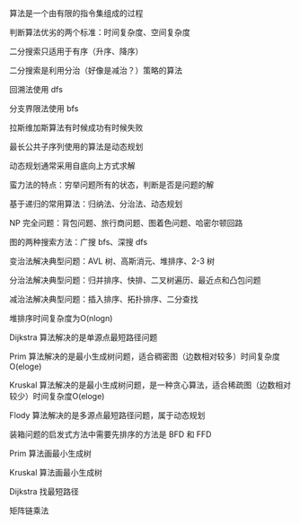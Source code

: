 算法是一个由有限的指令集组成的过程

判断算法优劣的两个标准：时间复杂度、空间复杂度

二分搜索只适用于有序（升序、降序）

二分搜索是利用分治（好像是减治？）策略的算法

回溯法使用 dfs

分支界限法使用 bfs

拉斯维加斯算法有时候成功有时候失败

最长公共子序列使用的算法是动态规划

动态规划通常采用自底向上方式求解

蛮力法的特点：穷举问题所有的状态，判断是否是问题的解

基于递归的常用算法：归纳法、分治法、动态规划

NP 完全问题：背包问题、旅行商问题、图着色问题、哈密尔顿回路

图的两种搜索方法：广搜 bfs、深搜 dfs

变治法解决典型问题：AVL 树、高斯消元、堆排序、2-3 树

分治法解决典型问题：归并排序、快排、二叉树遍历、最近点和凸包问题

减治法解决典型问题：插入排序、拓扑排序、二分查找

堆排序时间复杂度为O(nlogn)

Dijkstra 算法解决的是单源点最短路径问题

Prim 算法解决的是最小生成树问题，适合稠密图（边数相对较多）时间复杂度O(eloge)

Kruskal 算法解决的是最小生成树问题，是一种贪心算法，适合稀疏图（边数相对较少）时间复杂度O(eloge)

Flody 算法解决的是多源点最短路径问题，属于动态规划

装箱问题的启发式方法中需要先排序的方法是 BFD 和 FFD

Prim 算法画最小生成树

Kruskal 算法画最小生成树

Dijkstra 找最短路径















矩阵链乘法



   